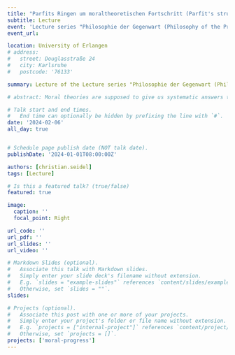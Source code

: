 ```yaml
---
title: "Parfits Ringen um moraltheoretischen Fortschritt (Parfit's struggle with progress in moral theory)"
subtitle: Lecture
event: 'Lecture series "Philosophie der Gegenwart (Philosophy of the Present)" of the Institute of Philosophy'
event_url: 

location: University of Erlangen
# address:
#   street: Douglasstraße 24
#   city: Karlsruhe
#   postcode: '76133'

summary: Lecture of the Lecture series "Philosophie der Gegenwart (Philosophy of the Present)" of the Institute of Philosophy

# abstract: Moral theories are supposed to give us systematic answers to the question "What is the morally right thing to do -- and why?". There are very many conceivable theories (as answers to this question). Philosophical ethics has established a way of dealing with this challenge. We classify moral theories according to some common feature (a constitutive property) and try to show that entire *classes* of moral theories do have comparative advantages or disadvantages in virtue of their constitutive properties. The debate on consequentialism vs. non-consequentialism fits this description. In this paper, I will address a meta-theoretical question -- how should we theorize about moral theories? I will sketch a framework to approach this question and argue that the classical divide between consequentialism and non-consequentialism is no longer fruitful and ought to be replaced with a different distinction between structural impartialism and structural partialism. I will clarify that distinction and distinguish it (within the meta-theoretical framework) from other useful distinctions.

# Talk start and end times.
#   End time can optionally be hidden by prefixing the line with `#`.
date: '2024-02-06'
all_day: true


# Schedule page publish date (NOT talk date).
publishDate: '2024-01-01T08:00:00Z'

authors: [christian.seidel]
tags: [Lecture]

# Is this a featured talk? (true/false)
featured: true

image:
  caption: ''
  focal_point: Right

url_code: ''
url_pdf: ''
url_slides: ''
url_video: ''

# Markdown Slides (optional).
#   Associate this talk with Markdown slides.
#   Simply enter your slide deck's filename without extension.
#   E.g. `slides = "example-slides"` references `content/slides/example-slides.md`.
#   Otherwise, set `slides = ""`.
slides:

# Projects (optional).
#   Associate this post with one or more of your projects.
#   Simply enter your project's folder or file name without extension.
#   E.g. `projects = ["internal-project"]` references `content/project/deep-learning/index.md`.
#   Otherwise, set `projects = []`.
projects: ['moral-progress']
---
```

